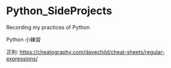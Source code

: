 # Python_SideProjects
Recording my practices of Python

Python 小練習

正則: https://cheatography.com/davechild/cheat-sheets/regular-expressions/

